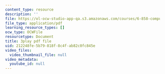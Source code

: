 ```yaml
---
content_type: resource
description: ''
file: https://ol-ocw-studio-app-qa.s3.amazonaws.com/courses/6-858-computer-systems-security-fall-2014/212248fe5b79818f8c4fab82c0fc845e_xSQxaie_h1o.pdf
file_type: application/pdf
learning_resource_types: []
ocw_type: OCWFile
resourcetype: Document
title: 3play pdf file
uid: 212248fe-5b79-818f-8c4f-ab82c0fc845e
video_files:
  video_thumbnail_file: null
video_metadata:
  youtube_id: null
---
```

